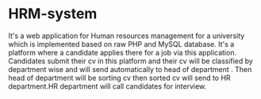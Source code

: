 # HRM-system
It's a web application for Human resources management for a university which is implemented based on raw PHP and MySQL database. It's a platform where a candidate applies there for a job via this application. Candidates submit their cv in this platform and their cv will be classified by department wise and will send automatically to head of department . Then head of department will be sorting cv then sorted cv will send to HR department.HR department will call candidates for interview.
